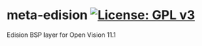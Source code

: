meta-edision [![License: GPL v3](https://img.shields.io/badge/License-GPLv3-blue.svg)](https://www.gnu.org/licenses/gpl-3.0)
============
Edision BSP layer for Open Vision 11.1
